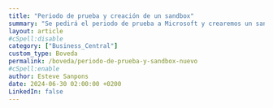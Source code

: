 ```yaml
---
title: "Periodo de prueba y creación de un sandbox"
summary: "Se pedirá el periodo de prueba a Microsoft y crearemos un sandbox totalmente nuevo"
layout: article
#cSpell:disable
category: ["Business_Central"]
custom_type: Boveda
permalink: /boveda/periodo-de-prueba-y-sandbox-nuevo
#cSpell:enable
author: Esteve Sanpons
date: 2024-06-30 02:00:00 +0200
LinkedIn: false
---
```

